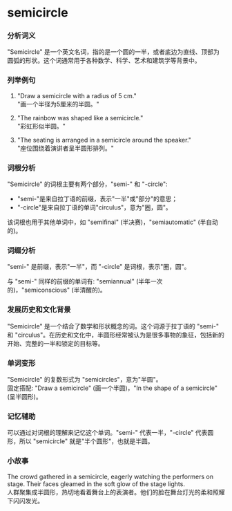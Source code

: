 # semicircle

### 分析词义

  

"Semicircle" 是一个英文名词，指的是一个圆的一半，或者底边为直线、顶部为圆弧的形状。这个词通常用于各种数学、科学、艺术和建筑学等背景中。

  

### 列举例句

  

1.  "Draw a semicircle with a radius of 5 cm."  
    "画一个半径为5厘米的半圆。"
    
      
    
2.  "The rainbow was shaped like a semicircle."  
    "彩虹形似半圆。"
    
      
    
3.  "The seating is arranged in a semicircle around the speaker."  
    "座位围绕着演讲者呈半圆形排列。"
    
      
    

  

### 词根分析

  

"Semicircle" 的词根主要有两个部分，"semi-" 和 "-circle":

  

*   "semi-"是来自拉丁语的前缀，表示"一半"或"部分"的意思；
*   "-circle"是来自拉丁语的单词"circulus"，意为"圈，圆"。

  

该词根也用于其他单词中，如 "semifinal" (半决赛)，"semiautomatic" (半自动的)。

  

### 词缀分析

  

"semi-" 是前缀，表示"一半"，而 "-circle" 是词根，表示"圈，圆"。

  

与 "semi-" 同样的前缀的单词有: "semiannual" (半年一次的)，"semiconscious" (半清醒的)。

  

### 发展历史和文化背景

  

"Semicircle" 是一个结合了数学和形状概念的词。这个词源于拉丁语的 "semi-" 和 "circulus"。在历史和文化中，半圆形经常被认为是很多事物的象征，包括新的开始、完整的一半和锁定的目标等。

  

### 单词变形

  

"Semicircle" 的复数形式为 "semicircles"，意为"半圆"。  
固定搭配: "Draw a semicircle" (画一个半圆)，"In the shape of a semicircle" (呈半圆形)。

  

### 记忆辅助

  

可以通过对词根的理解来记忆这个单词。"semi-" 代表一半，"-circle" 代表圆形，所以 "semicircle" 就是"半个圆形"，也就是半圆。

  

### 小故事

  

The crowd gathered in a semicircle, eagerly watching the performers on stage. Their faces gleamed in the soft glow of the stage lights.  
人群聚集成半圆形，热切地看着舞台上的表演者。他们的脸在舞台灯光的柔和照耀下闪闪发光。
